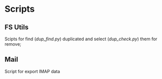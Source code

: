 # Scripts

## FS Utils
Scipts for find (_dup_find.py_) duplicated and select (_dup_check.py_) them for remove;

## Mail
Script for export IMAP data
